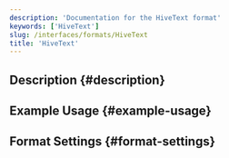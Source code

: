 ```yaml
---
description: 'Documentation for the HiveText format'
keywords: ['HiveText']
slug: /interfaces/formats/HiveText
title: 'HiveText'
---
```


## Description \{#description}

## Example Usage \{#example-usage}

## Format Settings \{#format-settings}